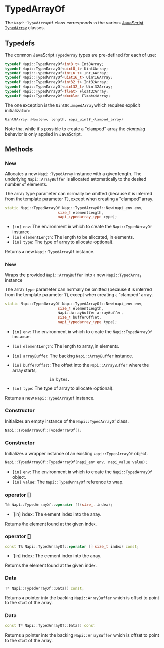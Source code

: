 # TypedArrayOf

The `Napi::TypedArrayOf` class corresponds to the various [JavaScript `TypedArray`](https://developer.mozilla.org/en-US/docs/Web/JavaScript/Reference/Global_Objects/TypedArray) classes.

## Typedefs

The common JavaScript `TypedArray` types are pre-defined for each of use:

```cpp
typedef Napi::TypedArrayOf<int8_t> Int8Array;
typedef Napi::TypedArrayOf<uint8_t> Uint8Array;
typedef Napi::TypedArrayOf<int16_t> Int16Array;
typedef Napi::TypedArrayOf<uint16_t> Uint16Array;
typedef Napi::TypedArrayOf<int32_t> Int32Array;
typedef Napi::TypedArrayOf<uint32_t> Uint32Array;
typedef Napi::TypedArrayOf<float> Float32Array;
typedef Napi::TypedArrayOf<double> Float64Array;
```

The one exception is the `Uint8ClampedArray` which requires explicit initialization:

```cpp
Uint8Array::New(env, length, napi_uint8_clamped_array)
```

Note that while it's possible to create a "clamped" array the _clamping_ behavior is only applied in JavaScript.

## Methods

### New

Allocates a new `Napi::TypedArray` instance with a given length. The underlying `Napi::ArrayBuffer` is allocated automatically to the desired number of elements.

The array type parameter can normally be omitted \(because it is inferred from the template parameter T\), except when creating a "clamped" array.

```cpp
static Napi::TypedArrayOf Napi::TypedArrayOf::New(napi_env env,
                        size_t elementLength,
                        napi_typedarray_type type);
```

* `[in] env`: The environment in which to create the `Napi::TypedArrayOf` instance.
* `[in] elementLength`: The length to be allocated, in elements.
* `[in] type`: The type of array to allocate \(optional\).

Returns a new `Napi::TypedArrayOf` instance.

### New

Wraps the provided `Napi::ArrayBuffer` into a new `Napi::TypedArray` instance.

The array `type` parameter can normally be omitted \(because it is inferred from the template parameter `T`\), except when creating a "clamped" array.

```cpp
static Napi::TypedArrayOf Napi::TypedArrayOf::New(napi_env env,
                        size_t elementLength,
                        Napi::ArrayBuffer arrayBuffer,
                        size_t bufferOffset,
                        napi_typedarray_type type);
```

* `[in] env`: The environment in which to create the `Napi::TypedArrayOf` instance.
* `[in] elementLength`: The length to array, in elements.
* `[in] arrayBuffer`: The backing `Napi::ArrayBuffer` instance.
* `[in] bufferOffset`: The offset into the `Napi::ArrayBuffer` where the array starts,

  ```text
                   in bytes.
  ```

* `[in] type`: The type of array to allocate \(optional\).

Returns a new `Napi::TypedArrayOf` instance.

### Constructor

Initializes an empty instance of the `Napi::TypedArrayOf` class.

```cpp
Napi::TypedArrayOf::TypedArrayOf();
```

### Constructor

Initializes a wrapper instance of an existing `Napi::TypedArrayOf` object.

```cpp
Napi::TypedArrayOf::TypedArrayOf(napi_env env, napi_value value);
```

* `[in] env`: The environment in which to create the `Napi::TypedArrayOf` object.
* `[in] value`: The `Napi::TypedArrayOf` reference to wrap.

### operator \[\]

```cpp
T& Napi::TypedArrayOf::operator [](size_t index);
```

* \`\[in\] index: The element index into the array.

Returns the element found at the given index.

### operator \[\]

```cpp
const T& Napi::TypedArrayOf::operator [](size_t index) const;
```

* \`\[in\] index: The element index into the array.

Returns the element found at the given index.

### Data

```cpp
T* Napi::TypedArrayOf::Data() const;
```

Returns a pointer into the backing `Napi::ArrayBuffer` which is offset to point to the start of the array.

### Data

```cpp
const T* Napi::TypedArrayOf::Data() const
```

Returns a pointer into the backing `Napi::ArrayBuffer` which is offset to point to the start of the array.

